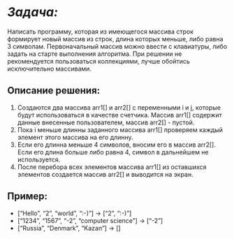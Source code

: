 # *Задача:* 
Написать программу, которая из имеющегося массива строк формирует новый массив из строк, длина которых меньше, либо равна 3 символам. Первоначальный массив можно ввести с клавиатуры, либо задать на старте выполнения алгоритма. При решении не рекомендуется пользоваться коллекциями, лучше обойтись исключительно массивами.

## **Описание решения:**
1. Создаются два массива arr1[] и arr2[] с переменными i и j, которые будут использоваться в качестве счетчика. Массив arr1[] содержит данные внесенные пользователем, массив arr2[] - пустой.
2. Пока i меньше длинны заданного массива arr1[] проверяем каждый элемент этого массива на его длинну.
3. Если его длинна меньше 4 символов, вносим его в массив arr2[]. Если его длина больше либо равна 4, символ в дальнейшем не используется.
4. После перебора всех элементов массива arr1[] из оставшихся элементов создается массив arr2[] и выводится на экран.

## **Пример:**
* [“Hello”, “2”, “world”, “:-)”] → [“2”, “:-)”]
* [“1234”, “1567”, “-2”, “computer science”] → [“-2”]
* [“Russia”, “Denmark”, “Kazan”] → []